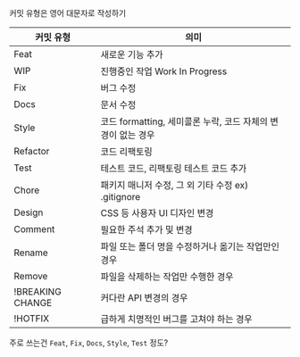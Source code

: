 <p>커밋 유형은 영어 대문자로 작성하기</p>

커밋 유형 | 의미
-- | --
Feat | 새로운 기능 추가
WIP | 진행중인 작업 Work In Progress
Fix | 버그 수정
Docs | 문서 수정
Style | 코드 formatting, 세미콜론 누락, 코드 자체의 변경이 없는 경우
Refactor | 코드 리팩토링
Test | 테스트 코드, 리팩토링 테스트 코드 추가
Chore | 패키지 매니저 수정, 그 외 기타 수정 ex) .gitignore
Design | CSS 등 사용자 UI 디자인 변경
Comment | 필요한 주석 추가 및 변경
Rename | 파일 또는 폴더 명을 수정하거나 옮기는 작업만인 경우
Remove | 파일을 삭제하는 작업만 수행한 경우
!BREAKING CHANGE | 커다란 API 변경의 경우
!HOTFIX | 급하게 치명적인 버그를 고쳐야 하는 경우

주로 쓰는건 `Feat`, `Fix`, `Docs`, `Style`, `Test` 정도?